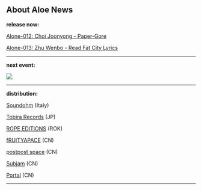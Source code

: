 ## About Aloe News

**release now:** 

[Alone-012: Choi Joonyong - Paper-Gore](https://aloerecords.bandcamp.com/album/paper-gore)

[Alone-013: Zhu Wenbo -  Read Fat City Lyrics](https://aloerecords.bandcamp.com/album/read-fat-city-lyrics)

- - -

[](https://aloerecords.bandcamp.com/album/muddy-ponds)[](https://aloerecords.bandcamp.com/album/muddy-ponds)**next event:**

![](/images/uploads/on-site-21.jpg)

- - -

**distribution:**

[Soundohm](https://www.soundohm.com/label/aloe-records) (Italy)[](https://subjam.org/)[](https://subjam.org/)

[Tobira Records](https://tobirarecords.com/) (JP) 

[ROPE EDITIONS](https://www.ropeeditions.xyz/) (ROK)

[fRUITYAPACE](https://www.google.com.hk/maps/place/Fruityspace/@39.92591,116.41061,15z/data=!4m2!3m1!1s0x0:0xd96cb6b2f243002d?sa=X&ved=1t:2428&ictx=111) (CN) 

[postpost space](https://3ssstudios.com/pages/store) (CN) 

[Subjam](https://subjam.org/) (CN) 

[Portal](https://www.instagram.com/portal_canton/) (CN) 

- - -
